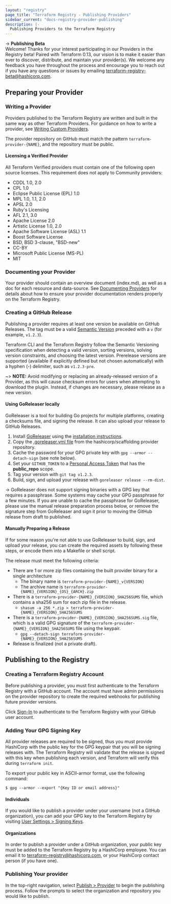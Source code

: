 ```yaml
---
layout: "registry"
page_title: "Terraform Registry - Publishing Providers"
sidebar_current: "docs-registry-provider-publishing"
description: |-
  Publishing Providers to the Terraform Registry
---
```


-> __Publishing Beta__<br>Welcome! Thanks for your interest participating in our Providers in the Registry beta! Paired with Terraform 0.13, our vision is to make it easier than ever to discover, distribute, and maintain your provider(s). We welcome any feedback you have throughout the process and encourage you to reach out if you have any questions or issues by emailing terraform-registry-beta@hashicorp.com.

## Preparing your Provider

### Writing a Provider

Providers published to the Terraform Registry are written and built in the same way as other Terraform Providers. For guidance on how to write a provider, see [Writing Custom Providers](/docs/extend/writing-custom-providers.html).

The provider repository on GitHub must match the pattern `terraform-provider-{NAME}`, and the repository must be public.  

#### Licensing a Verified Provider
All Terraform Verified providers must contain one of the following open source licenses. This requirement does not apply to Community providers:
* CDDL 1.0, 2.0
* CPL 1.0
* Eclipse Public License (EPL) 1.0 
* MPL 1.0, 1.1, 2.0
* APSL 2.0
* Ruby's Licensing
* AFL 2.1, 3.0
* Apache License 2.0
* Artistic License 1.0, 2.0
* Apache Software License (ASL) 1.1 
* Boost Software License
* BSD, BSD 3-clause, "BSD-new"
* CC-BY
* Microsoft Public License (MS-PL)
* MIT

### Documenting your Provider

Your provider should contain an overview document (index.md), as well as a doc for each resource and data-source. See [Documenting Providers](./docs.html) for details about how to ensure your provider documentation renders properly on the Terraform Registry.

### Creating a GitHub Release

Publishing a provider requires at least one version be available on GitHub Releases. The tag must be a valid [Semantic Version](https://semver.org/) preceded with a `v` (for example, `v1.2.3`).

Terraform CLI and the Terraform Registry follow the Semantic Versioning specification when detecting a valid version, sorting versions, solving version constraints, and choosing the latest version. Prerelease versions are supported (available if explicitly defined but not chosen automatically) with a hyphen (-) delimiter, such as `v1.2.3-pre`.

~> **NOTE:** Avoid modifying or replacing an already-released version of a Provider, as this will cause checksum errors for users when attempting to download the plugin. Instead, if changes are necessary, please release as a new version.

#### Using GoReleaser locally

GoReleaser is a tool for building Go projects for multiple platforms, creating a checksums file, and signing the release. It can also upload your release to GitHub Releases.

1. Install [GoReleaser](https://goreleaser.com) using the [installation instructions](https://goreleaser.com/install/).
1. Copy the [.goreleaser.yml file](https://github.com/hashicorp/terraform-provider-scaffolding/blob/master/.goreleaser.yml) from the hashicorp/scaffolding provider repository.
1. Cache the password for your GPG private key with `gpg --armor --detach-sign` (see note below).
1. Set your `GITHUB_TOKEN` to a [Personal Access Token](https://github.com/settings/tokens) that has the **public_repo** scope.
1. Tag your version with `git tag v1.2.3`.
1. Build, sign, and upload your release with `goreleaser release --rm-dist`.

-> GoReleaser does not support signing binaries with a GPG key that requires a passphrase. Some systems may cache your GPG passphrase for a few minutes. If you are unable to cache the passphrase for GoReleaser, please use the manual release preparation process below, or remove the signature step from GoReleaser and sign it prior to moving the GitHub release from draft to published.

#### Manually Preparing a Release

If for some reason you're not able to use GoReleaser to build, sign, and upload your release, you can create the required assets by following these steps, or encode them into a Makefile or shell script.

The release must meet the following criteria:

* There are 1 or more zip files containing the built provider binary for a single architecture
    * The binary name is `terraform-provider-{NAME}_v{VERSION}`
    * The archive name is `terraform-provider-{NAME}_{VERSION}_{OS}_{ARCH}.zip`
* There is a `terraform-provider-{NAME}_{VERSION}_SHA256SUMS` file, which contains a sha256 sum for each zip file in the release.
    * `shasum -a 256 *.zip > terraform-provider-{NAME}_{VERSION}_SHA256SUMS`
* There is a `terraform-provider-{NAME}_{VERSION}_SHA256SUMS.sig` file, which is a valid GPG signature of the `terraform-provider-{NAME}_{VERSION}_SHA256SUMS` file using the keypair.
    * `gpg --detach-sign terraform-provider-{NAME}_{VERSION}_SHA256SUMS`
* Release is finalized (not a private draft).

## Publishing to the Registry

### Creating a Terraform Registry Account

Before publishing a provider, you must first authenticate to the Terraform Registry with a GitHub account. The account must have admin permissions on the provider repository to create the required webhooks for publishing future provider versions.

Click [Sign-In](https://registry.terraform.io/sign-in) to authenticate to the Terraform Registry with your GitHub user account.

### Adding Your GPG Signing Key

All provider releases are required to be signed, thus you must provide HashiCorp with the public key for the GPG keypair that you will be signing releases with. The Terraform Registry will validate that the release is signed with this key when publishing each version, and Terraform will verify this during `terraform init`.

To export your public key in ASCII-armor format, use the following command:

```console
$ gpg --armor --export "{Key ID or email address}"
```

#### Individuals

If you would like to publish a provider under your username (not a GitHub organization), you can add your GPG key to the Terraform Registry by visiting [User Settings > Signing Keys](https://registry.terraform.io/settings/gpg-keys).

#### Organizations

In order to publish a provider under a GitHub organization, your public key must be added to the Terraform Registry by a HashiCorp employee. You can email it to terraform-registry@hashicorp.com, or your HashiCorp contact person (if you have one).

### Publishing Your provider

In the top-right navigation, select [Publish > Provider](https://registry.terraform.io/publish/provider) to begin the publishing process. Follow the prompts to select the organization and repository you would like to publish.
